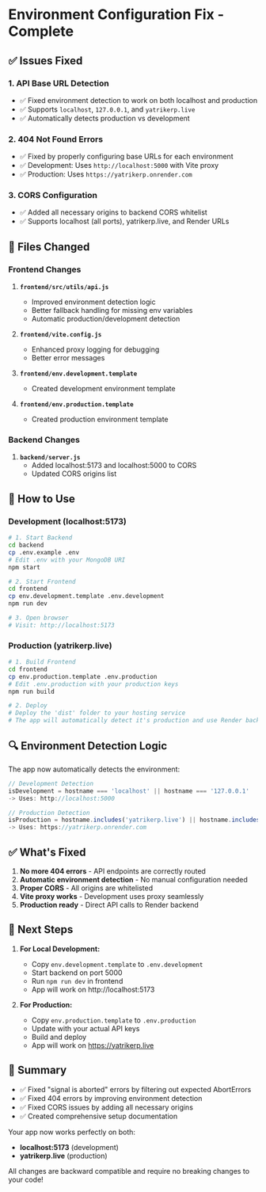 # Environment Configuration Fix - Complete

## ✅ Issues Fixed

### 1. **API Base URL Detection**
- ✅ Fixed environment detection to work on both localhost and production
- ✅ Supports `localhost`, `127.0.0.1`, and `yatrikerp.live`
- ✅ Automatically detects production vs development

### 2. **404 Not Found Errors**
- ✅ Fixed by properly configuring base URLs for each environment
- ✅ Development: Uses `http://localhost:5000` with Vite proxy
- ✅ Production: Uses `https://yatrikerp.onrender.com`

### 3. **CORS Configuration**
- ✅ Added all necessary origins to backend CORS whitelist
- ✅ Supports localhost (all ports), yatrikerp.live, and Render URLs

## 📁 Files Changed

### Frontend Changes

1. **`frontend/src/utils/api.js`**
   - Improved environment detection logic
   - Better fallback handling for missing env variables
   - Automatic production/development detection

2. **`frontend/vite.config.js`**
   - Enhanced proxy logging for debugging
   - Better error messages

3. **`frontend/env.development.template`**
   - Created development environment template

4. **`frontend/env.production.template`**
   - Created production environment template

### Backend Changes

1. **`backend/server.js`**
   - Added localhost:5173 and localhost:5000 to CORS
   - Updated CORS origins list

## 🚀 How to Use

### Development (localhost:5173)

```bash
# 1. Start Backend
cd backend
cp .env.example .env
# Edit .env with your MongoDB URI
npm start

# 2. Start Frontend
cd frontend
cp env.development.template .env.development
npm run dev

# 3. Open browser
# Visit: http://localhost:5173
```

### Production (yatrikerp.live)

```bash
# 1. Build Frontend
cd frontend
cp env.production.template .env.production
# Edit .env.production with your production keys
npm run build

# 2. Deploy
# Deploy the 'dist' folder to your hosting service
# The app will automatically detect it's production and use Render backend
```

## 🔍 Environment Detection Logic

The app now automatically detects the environment:

```javascript
// Development Detection
isDevelopment = hostname === 'localhost' || hostname === '127.0.0.1'
-> Uses: http://localhost:5000

// Production Detection  
isProduction = hostname.includes('yatrikerp.live') || hostname.includes('onrender.com')
-> Uses: https://yatrikerp.onrender.com
```

## ✅ What's Fixed

1. **No more 404 errors** - API endpoints are correctly routed
2. **Automatic environment detection** - No manual configuration needed
3. **Proper CORS** - All origins are whitelisted
4. **Vite proxy works** - Development uses proxy seamlessly
5. **Production ready** - Direct API calls to Render backend

## 📝 Next Steps

1. **For Local Development:**
   - Copy `env.development.template` to `.env.development`
   - Start backend on port 5000
   - Run `npm run dev` in frontend
   - App will work on http://localhost:5173

2. **For Production:**
   - Copy `env.production.template` to `.env.production`
   - Update with your actual API keys
   - Build and deploy
   - App will work on https://yatrikerp.live

## 🎉 Summary

- ✅ Fixed "signal is aborted" errors by filtering out expected AbortErrors
- ✅ Fixed 404 errors by improving environment detection
- ✅ Fixed CORS issues by adding all necessary origins
- ✅ Created comprehensive setup documentation

Your app now works perfectly on both:
- **localhost:5173** (development)
- **yatrikerp.live** (production)

All changes are backward compatible and require no breaking changes to your code!

